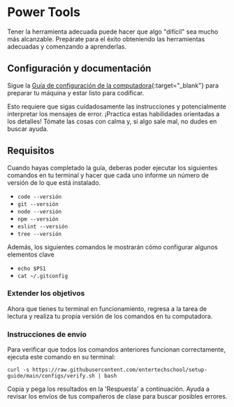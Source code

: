 # Power Tools

Tener la herramienta adecuada puede hacer que algo "difícil" sea mucho más alcanzable. Prepárate para el éxito obteniendo las herramientas adecuadas y comenzando a aprenderlas.

## Configuración y documentación

Sigue la [Guía de configuración de la computadora](https://entertechschool.github.io/setup-guide/){:target="_blank"} para preparar tu máquina y estar listo para codificar.

Esto requiere que sigas cuidadosamente las instrucciones y potencialmente interpretar los mensajes de error. ¡Practica estas habilidades orientadas a los detalles! Tómate las cosas con calma y, si algo sale mal, no dudes en buscar ayuda.

## Requisitos


Cuando hayas completado la guía, deberas poder ejecutar los siguientes comandos en tu terminal y hacer que cada uno informe un número de versión de lo que está instalado.

- `code --versión`
- `git --versión`
- `node --versión`
- `npm --versión`
- `eslint --versión`
- `tree --versión`

Además, los siguientes comandos le mostrarán cómo configurar algunos elementos clave

- `echo $PS1`
- `cat ~/.gitconfig`

### Extender los objetivos

Ahora que tienes tu terminal en funcionamiento, regresa a la tarea de lectura y realiza tu propia versión de los comandos en tu computadora.

### Instrucciones de envío

Para verificar que todos los comandos anteriores funcionan correctamente, ejecuta este comando en su terminal:

`curl -s https://raw.githubusercontent.com/entertechschool/setup-guide/main/configs/verify.sh | bash`


Copia y pega los resultados en la 'Respuesta' a continuación. Ayuda a revisar los envíos de tus compañeros de clase para buscar posibles errores.
